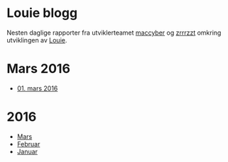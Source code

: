 # Louie blogg

Nesten daglige rapporter fra utviklerteamet [maccyber](https://github.com/maccyber) og [zrrrzzt](https://github.com/zrrrzzt) omkring utviklingen av [Louie](https://github.com/telemark/louie).

# Mars 2016
- [01. mars 2016](2016/03/2016-03-01.md)

# 2016
- [Mars](2016/03/2016-01.md)
- [Februar](2016/02/2016-02.md)
- [Januar](2016/01/2016-01.md)